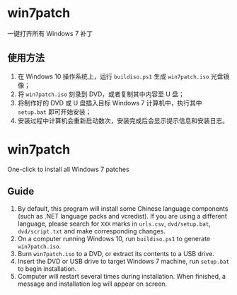 # win7patch

一键打齐所有 Windows 7 补丁

## 使用方法

1. 在 Windows 10 操作系统上，运行 `buildiso.ps1` 生成 `win7patch.iso` 光盘镜像；
2. 将 `win7patch.iso` 刻录到 DVD，或者复制其中内容至 U 盘；
3. 将制作好的 DVD 或 U 盘插入目标 Windows 7 计算机中，执行其中 `setup.bat` 即可开始安装；
4. 安装过程中计算机会重新启动数次，安装完成后会显示提示信息和安装日志。

# win7patch

One-click to install all Windows 7 patches

## Guide

1. By default, this program will install some Chinese language components (such as .NET language packs and vcredist). If you are using a different language, please search for `XXX` marks in `urls.csv`, `dvd/setup.bat`, `dvd/script.txt` and make corresponding changes.
2. On a computer running Windows 10, run `buildiso.ps1` to generate `win7patch.iso`.
3. Burn `win7patch.iso` to a DVD, or extract its contents to a USB drive.
4. Insert the DVD or USB drive to target Windows 7 machine, run `setup.bat` to begin installation.
5. Computer will restart several times during installation. When finished, a message and installation log will appear on screen.
